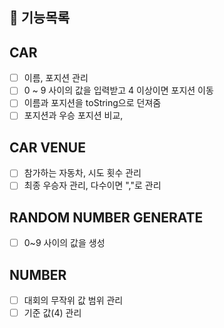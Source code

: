 ## 🚀 기능목록


## CAR
- [ ] 이름, 포지션 관리
- [ ] 0 ~ 9 사이의 값을 입력받고 4 이상이면 포지션 이동
- [ ] 이름과 포지션을 toString으로 던져줌
- [ ] 포지션과 우승 포지션 비교,

## CAR VENUE
- [ ] 참가하는 자동차, 시도 횟수 관리
- [ ] 최종 우승자 관리, 다수이면 ","로 관리

## RANDOM NUMBER GENERATE
- [ ] 0~9 사이의 값을 생성

## NUMBER
- [ ] 대회의 무작위 값 범위 관리
- [ ] 기준 값(4) 관리
